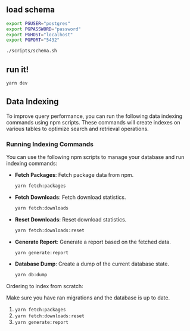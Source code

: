 ## load schema


```sh
export PGUSER="postgres"
export PGPASSWORD="password"
export PGHOST="localhost"
export PGPORT="5432"

./scripts/schema.sh 
```

## run it!

```sh
yarn dev
```

## Data Indexing

To improve query performance, you can run the following data indexing commands using npm scripts. These commands will create indexes on various tables to optimize search and retrieval operations.

### Running Indexing Commands

You can use the following npm scripts to manage your database and run indexing commands:

- **Fetch Packages**: Fetch package data from npm.
  ```sh
  yarn fetch:packages
  ```

- **Fetch Downloads**: Fetch download statistics.
  ```sh
  yarn fetch:downloads
  ```

- **Reset Downloads**: Reset download statistics.
  ```sh
  yarn fetch:downloads:reset
  ```

- **Generate Report**: Generate a report based on the fetched data.
  ```sh
  yarn generate:report
  ```

- **Database Dump**: Create a dump of the current database state.
  ```sh
  yarn db:dump
  ```

Ordering to index from scratch:

Make sure you have ran migrations and the database is up to date.

1. `yarn fetch:packages`
2. `yarn fetch:downloads:reset`
3. `yarn generate:report`
